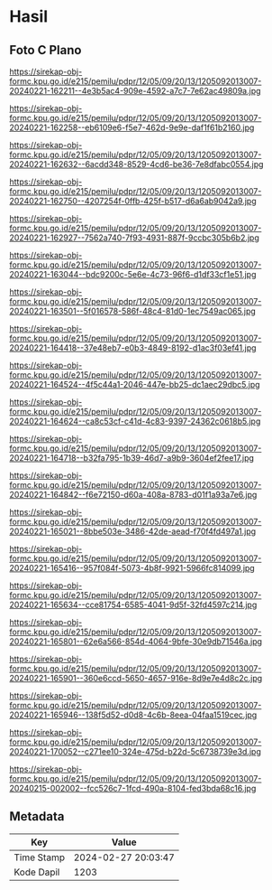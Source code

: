 # Hasil

## Foto C Plano

https://sirekap-obj-formc.kpu.go.id/e215/pemilu/pdpr/12/05/09/20/13/1205092013007-20240221-162211--4e3b5ac4-909e-4592-a7c7-7e62ac49809a.jpg

https://sirekap-obj-formc.kpu.go.id/e215/pemilu/pdpr/12/05/09/20/13/1205092013007-20240221-162258--eb6109e6-f5e7-462d-9e9e-daf1f61b2160.jpg

https://sirekap-obj-formc.kpu.go.id/e215/pemilu/pdpr/12/05/09/20/13/1205092013007-20240221-162632--6acdd348-8529-4cd6-be36-7e8dfabc0554.jpg

https://sirekap-obj-formc.kpu.go.id/e215/pemilu/pdpr/12/05/09/20/13/1205092013007-20240221-162750--4207254f-0ffb-425f-b517-d6a6ab9042a9.jpg

https://sirekap-obj-formc.kpu.go.id/e215/pemilu/pdpr/12/05/09/20/13/1205092013007-20240221-162927--7562a740-7f93-4931-887f-9ccbc305b6b2.jpg

https://sirekap-obj-formc.kpu.go.id/e215/pemilu/pdpr/12/05/09/20/13/1205092013007-20240221-163044--bdc9200c-5e6e-4c73-96f6-d1df33cf1e51.jpg

https://sirekap-obj-formc.kpu.go.id/e215/pemilu/pdpr/12/05/09/20/13/1205092013007-20240221-163501--5f016578-586f-48c4-81d0-1ec7549ac065.jpg

https://sirekap-obj-formc.kpu.go.id/e215/pemilu/pdpr/12/05/09/20/13/1205092013007-20240221-164418--37e48eb7-e0b3-4849-8192-d1ac3f03ef41.jpg

https://sirekap-obj-formc.kpu.go.id/e215/pemilu/pdpr/12/05/09/20/13/1205092013007-20240221-164524--4f5c44a1-2046-447e-bb25-dc1aec29dbc5.jpg

https://sirekap-obj-formc.kpu.go.id/e215/pemilu/pdpr/12/05/09/20/13/1205092013007-20240221-164624--ca8c53cf-c41d-4c83-9397-24362c0618b5.jpg

https://sirekap-obj-formc.kpu.go.id/e215/pemilu/pdpr/12/05/09/20/13/1205092013007-20240221-164718--b32fa795-1b39-46d7-a9b9-3604ef2fee17.jpg

https://sirekap-obj-formc.kpu.go.id/e215/pemilu/pdpr/12/05/09/20/13/1205092013007-20240221-164842--f6e72150-d60a-408a-8783-d01f1a93a7e6.jpg

https://sirekap-obj-formc.kpu.go.id/e215/pemilu/pdpr/12/05/09/20/13/1205092013007-20240221-165021--8bbe503e-3486-42de-aead-f70f4fd497a1.jpg

https://sirekap-obj-formc.kpu.go.id/e215/pemilu/pdpr/12/05/09/20/13/1205092013007-20240221-165416--957f084f-5073-4b8f-9921-5966fc814099.jpg

https://sirekap-obj-formc.kpu.go.id/e215/pemilu/pdpr/12/05/09/20/13/1205092013007-20240221-165634--cce81754-6585-4041-9d5f-32fd4597c214.jpg

https://sirekap-obj-formc.kpu.go.id/e215/pemilu/pdpr/12/05/09/20/13/1205092013007-20240221-165801--62e6a566-854d-4064-9bfe-30e9db71546a.jpg

https://sirekap-obj-formc.kpu.go.id/e215/pemilu/pdpr/12/05/09/20/13/1205092013007-20240221-165901--360e6ccd-5650-4657-916e-8d9e7e4d8c2c.jpg

https://sirekap-obj-formc.kpu.go.id/e215/pemilu/pdpr/12/05/09/20/13/1205092013007-20240221-165946--138f5d52-d0d8-4c6b-8eea-04faa1519cec.jpg

https://sirekap-obj-formc.kpu.go.id/e215/pemilu/pdpr/12/05/09/20/13/1205092013007-20240221-170052--c271ee10-324e-475d-b22d-5c6738739e3d.jpg

https://sirekap-obj-formc.kpu.go.id/e215/pemilu/pdpr/12/05/09/20/13/1205092013007-20240215-002002--fcc526c7-1fcd-490a-8104-fed3bda68c16.jpg


## Metadata

| Key        | Value               |
| ---------- | ------------------- |
| Time Stamp | 2024-02-27 20:03:47 |
| Kode Dapil | 1203                |




